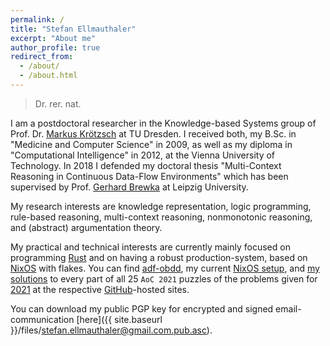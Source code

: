 ```yaml
---
permalink: /
title: "Stefan Ellmauthaler"
excerpt: "About me"
author_profile: true
redirect_from: 
  - /about/
  - /about.html
---
```

> Dr. rer. nat.

I am a postdoctoral researcher in the Knowledge-based Systems group of Prof. Dr. [Markus Krötzsch](https://iccl.inf.tu-dresden.de/web/Markus_Kr%C3%B6tzsch) at TU Dresden. I received both, my B.Sc. in "Medicine and Computer Science" in 2009, as well as my diploma in "Computational Intelligence" in 2012, at the Vienna University of Technology. In 2018 I defended my doctoral thesis "Multi-Context Reasoning in Continuous Data-Flow Environments" which has been supervised by Prof. [Gerhard Brewka](http://www.informatik.uni-leipzig.de/~brewka/) at Leipzig University.

My research interests are knowledge representation, logic programming, rule-based reasoning, multi-context reasoning, nonmonotonic reasoning, and (abstract) argumentation theory.

My practical and technical interests are currently mainly focused on programming [Rust](https://rust-lang.org) and on having a robust production-system, based on [NixOS](https://nixos.org) with flakes. You can find [adf-obdd](https://stefan.ellmauthaler.net/adf-obdd/), my current [NixOS setup](https://github.com/ellmau/nixos), and [my solutions](https://github.com/ellmau/adventofcode) to every part of all 25 `AoC 2021` puzzles of the problems given for [2021](https://adventofcode.com/2021) at the respective [GitHub](https://github.com)-hosted sites.

You can download my public PGP key for encrypted and signed email-communication [here]({{ site.baseurl }}/files/stefan.ellmauthaler@gmail.com.pub.asc).

